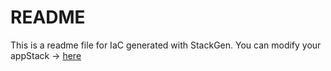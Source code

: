 # README
This is a readme file for IaC generated with StackGen.
You can modify your appStack -> [here](http://main.dev.stackgen.com/appstacks/b72739cd-38b5-41fc-875a-65194cde6ae3)
